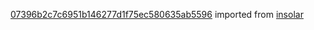 [07396b2c7c6951b146277d1f75ec580635ab5596](https://github.com/insolar/insolar/commit/07396b2c7c6951b146277d1f75ec580635ab5596) imported from [insolar](https://github.com/insolar/insolar)
